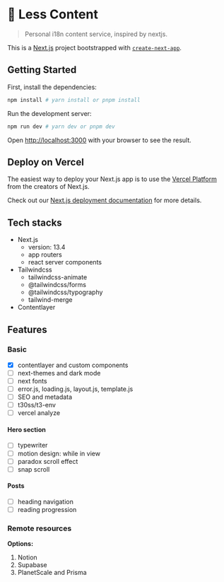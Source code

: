 # 🎃 Less Content

> Personal i18n content service, inspired by nextjs.

This is a [Next.js](https://nextjs.org/) project bootstrapped with [`create-next-app`](https://github.com/vercel/next.js/tree/canary/packages/create-next-app).

## Getting Started

First, install the dependencies:

```bash
npm install # yarn install or pnpm install
```

Run the development server:

```bash
npm run dev # yarn dev or pnpm dev
```

Open [http://localhost:3000](http://localhost:3000) with your browser to see the result.

## Deploy on Vercel

The easiest way to deploy your Next.js app is to use the [Vercel Platform](https://vercel.com/new?utm_medium=default-template&filter=next.js&utm_source=create-next-app&utm_campaign=create-next-app-readme) from the creators of Next.js.

Check out our [Next.js deployment documentation](https://nextjs.org/docs/deployment) for more details.

## Tech stacks

- Next.js
  - version: 13.4
  - app routers
  - react server components
- Tailwindcss
  - tailwindcss-animate
  - @tailwindcss/forms
  - @tailwindcss/typography
  - tailwind-merge
- Contentlayer

## Features

### Basic

- [x] contentlayer and custom components
- [ ] next-themes and dark mode
- [ ] next fonts
- [ ] error.js, loading.js, layout.js, template.js
- [ ] SEO and metadata
- [ ] t30ss/t3-env
- [ ] vercel analyze

#### Hero section

- [ ] typewriter
- [ ] motion design: while in view
- [ ] paradox scroll effect
- [ ] snap scroll

#### Posts

- [ ] heading navigation
- [ ] reading progression

### Remote resources

**Options:**

1. Notion
2. Supabase
3. PlanetScale and Prisma
